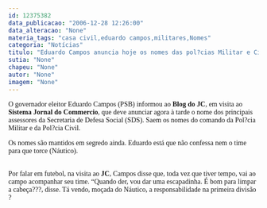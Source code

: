 ```yaml
---
id: 12375382
data_publicacao: "2006-12-28 12:26:00"
data_alteracao: "None"
materia_tags: "casa civil,eduardo campos,militares,Nomes"
categoria: "Notícias"
titulo: "Eduardo Campos anuncia hoje os nomes das pol?cias Militar e Civil"
sutia: "None"
chapeu: "None"
autor: "None"
imagem: "None"
---
```

<p><P><FONT face=Verdana>O governador eleitor Eduardo Campos (PSB) informou ao <STRONG>Blog do JC</STRONG>, em visita ao <STRONG>Sistema Jornal do</STRONG> <STRONG>Commercio</STRONG>, que deve anunciar agora à tarde o nome dos principais assessores da Secretaria de Defesa Social (SDS). Saem os nomes do comando da Pol?cia Militar e da Pol?cia Civil.</FONT></P></p>
<p><P><FONT face=Verdana>Os nomes são mantidos em segredo ainda. Eduardo está que não confessa nem o time para que torce (Náutico).</FONT></P></p>
<p><P><FONT face=Verdana></FONT><FONT face=Verdana><BR>Por falar em futebol, na visita ao <STRONG>JC</STRONG>, Campos disse que, toda vez que tiver tempo, vai ao campo acompanhar seu time. “Quando der, vou dar uma escapadinha. É bom para limpar a cabeça???, disse. Tá vendo, moçada do Náutico, a responsabilidade na primeira divisão ?</FONT></P> </p>
